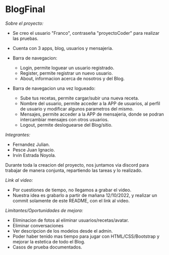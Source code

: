 # BlogFinal

<em>Sobre el proyecto:</em>

- Se creo el usuario "Franco", contraseña "proyectoCoder" para realizar las pruebas.
- Cuenta con 3 apps, blog, usuarios y mensajeria.
- Barra de navegacion:
  - Login, permite loguear un usuario registrado.
  - Register, permite registrar un nuevo usuario.
  - About, informacion acerca de nosotros y del Blog.
  
 - Barra de navegacion una vez logueado:
   - Sube tus recetas, permite cargar/subir una nueva receta.
   - Nombre del usuario, permite acceder a la APP de usuarios, al perfil de usuario y modificar algunos parametros del mismo.
   - Mensajes, permite acceder a la APP de mensajeria, donde se podran intercambiar mensajes con otros usuarios.
   - Logout, permite desloguearse del Blog/sitio.


<em>Integrantes:</em>

- Fernandez Julian.
- Pesce Juan Ignacio.
- Irvin Estrada Noyola.
    
Durante toda la creacion del proyecto, nos juntamos via discord para trabajar de manera conjunta, repartiendo las tareas y lo realizado.
    

<em>Link al video:</em>

- Por cuestiones de tiempo, no llegamos a grabar el video.
- Nuestra idea es grabarlo a partir de mañana 12/10/2022, y realizar un commit solamente de este README, con el link al video.
    
      
<em>Limitantes/Oportunidades de mejora:</em>

- Eliminacion de fotos al eliminar usuarios/recetas/avatar.
- Eliminar conversaciones
- Ver descripcion de los modelos desde el admin.
- Poder haber tenido mas tiempo para jugar con HTML/CSS/Bootstrap y mejorar la estetica de todo el Blog.
- Casos de prueba documentados.
